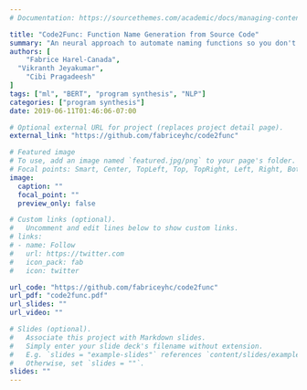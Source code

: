 ```yaml
---
# Documentation: https://sourcethemes.com/academic/docs/managing-content/

title: "Code2Func: Function Name Generation from Source Code"
summary: "An neural approach to automate naming functions so you don't have to."
authors: [
	"Fabrice Harel-Canada",
  "Vikranth Jeyakumar",
	"Cibi Pragadeesh"
]
tags: ["ml", "BERT", "program synthesis", "NLP"]
categories: ["program synthesis"]
date: 2019-06-11T01:46:06-07:00

# Optional external URL for project (replaces project detail page).
external_link: "https://github.com/fabriceyhc/code2func"

# Featured image
# To use, add an image named `featured.jpg/png` to your page's folder.
# Focal points: Smart, Center, TopLeft, Top, TopRight, Left, Right, BottomLeft, Bottom, BottomRight.
image:
  caption: ""
  focal_point: ""
  preview_only: false

# Custom links (optional).
#   Uncomment and edit lines below to show custom links.
# links:
# - name: Follow
#   url: https://twitter.com
#   icon_pack: fab
#   icon: twitter

url_code: "https://github.com/fabriceyhc/code2func"
url_pdf: "code2func.pdf"
url_slides: ""
url_video: ""

# Slides (optional).
#   Associate this project with Markdown slides.
#   Simply enter your slide deck's filename without extension.
#   E.g. `slides = "example-slides"` references `content/slides/example-slides.md`.
#   Otherwise, set `slides = ""`.
slides: ""
---
```

